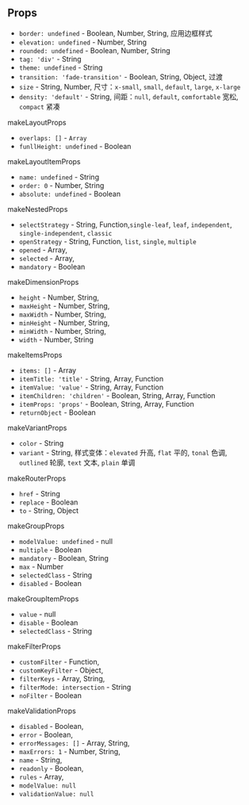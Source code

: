 ## Props

- `border: undefined` - Boolean, Number, String, 应用边框样式
- `elevation: undefined` - Number, String
- `rounded: undefined` - Boolean, Number, String
- `tag: 'div'` - String
- `theme: undefined` - String
- `transition: 'fade-transition'` - Boolean, String, Object, 过渡
- `size` - String, Number, 尺寸：`x-small`, `small`, `default`, `large`, `x-large`
- `density: 'default'` - String, 间距：`null`, `default`, `comfortable` 宽松, `compact` 紧凑

makeLayoutProps

- `overlaps: []` - `Array`
- `funllHeight: undefined` - Boolean

makeLayoutItemProps

- `name: undefined` - String
- `order: 0` - Number, String
- `absolute: undefined` - Boolean

makeNestedProps

- `selectStrategy` - String, Function,`single-leaf`, `leaf`, `independent`, `single-independent`, `classic`
- `openStrategy` - String, Function, `list`, `single`, `multiple`
- `opened` - Array,
- `selected` - Array,
- `mandatory` - Boolean

makeDimensionProps

- `height` - Number, String,
- `maxHeight` - Number, String,
- `maxWidth` - Number, String,
- `minHeight` - Number, String,
- `minWidth` - Number, String,
- `width` - Number, String

makeItemsProps

- `items: []` - Array
- `itemTitle: 'title'` - String, Array, Function
- `itemValue: 'value'` - String, Array, Function
- `itemChildren: 'children'` - Boolean, String, Array, Function
- `itemProps: 'props'` - Boolean, String, Array, Function
- `returnObject` - Boolean

makeVariantProps

- `color` - String
- `variant` - String, 样式变体：`elevated` 升高, `flat` 平的, `tonal` 色调, `outlined` 轮廓, `text` 文本, `plain` 单调

makeRouterProps

- `href` - String
- `replace` - Boolean
- `to` - String, Object

makeGroupProps

- `modelValue: undefined` - null
- `multiple` - Boolean
- `mandatory` - Boolean, String
- `max` - Number
- `selectedClass` - String
- `disabled` - Boolean

makeGroupItemProps

- `value` - null
- `disable` - Boolean
- `selectedClass` - String

makeFilterProps

- `customFilter` - Function,
- `customKeyFilter` - Object,
- `filterKeys` - Array, String,
- `filterMode: intersection` - String
- `noFilter` - Boolean

makeValidationProps

- `disabled` - Boolean,
- `error` - Boolean,
- `errorMessages: []` - Array, String,
- `maxErrors: 1` - Number, String,
- `name` - String,
- `readonly` - Boolean,
- `rules` - Array,
- `modelValue: null`
- `validationValue: null`